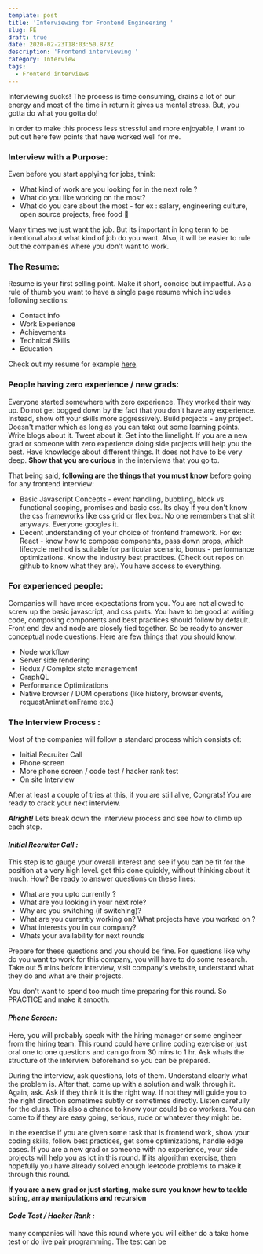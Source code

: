 ```yaml
---
template: post
title: 'Interviewing for Frontend Engineering '
slug: FE
draft: true
date: 2020-02-23T18:03:50.873Z
description: 'Frontend interviewing '
category: Interview
tags:
  - Frontend interviews
---
```

Interviewing sucks! The process is time consuming, drains a lot of our energy and most of the time in return it gives us mental stress. But, you gotta do what you gotta do! 

In order to make this process less stressful and more enjoyable, I want to put out here few points that have worked well for me. 

### Interview with a Purpose:

Even before you start applying for jobs, think: 

* What kind of work are you looking for in the next role ?
* What do you like working on the most? 
* What do you care about the most - for ex : salary, engineering culture, open source projects, free food 🍕

Many times we just want the job. But its important in long term to be intentional about what kind of job do you want. Also, it will be easier to rule out the companies where you don't want to work. 

### The Resume:

Resume is your first selling point. Make it short, concise but impactful. As a rule of thumb you want to have a single page resume which includes following sections: 

* Contact info
* Work Experience 
* Achievements 
* Technical Skills
* Education

Check out my resume for example [here](https://github.com/akshar07/Resume/blob/master/AksharTakle-%20Resume%20%20copy.pdf). 

### People having zero experience / new grads:

Everyone started somewhere with zero experience. They worked their way up. Do not get bogged down by the fact that you don't have any experience. Instead, show off your skills more aggressively. Build projects - any project. Doesn't matter which as long as you can take out some learning points. Write blogs about it. Tweet about it. Get into the limelight. If you are a new grad or someone with zero experience doing side projects will help you the best. Have knowledge about different things. It does not have to be very deep. **Show that you are curious** in the interviews that you go to.

That being said, **following are the things that you must know** before going for any frontend interview: 

* Basic Javascript Concepts - event handling, bubbling, block vs functional scoping, promises and basic css. Its okay if you don't know the css frameworks like css grid or flex box. No one remembers that shit anyways. Everyone googles it.
* Decent understanding of your choice of frontend framework. For ex: React - know how to compose components, pass down props, which lifecycle method is suitable for particular scenario, bonus - performance optimizations. Know the industry best practices. (Check out repos on github to know what they are). You have access to everything. 

### For experienced people:

Companies will have more expectations from you. You are not allowed to screw up the basic javascript, and css parts.  You have to be good at writing code, composing components and best practices should follow by default. Front end dev and node are closely tied together. So be ready to answer conceptual node questions. Here are few things that you should know: 

* Node workflow 
* Server side rendering
* Redux / Complex state management 
* GraphQL
* Performance Optimizations 
* Native browser / DOM operations (like history, browser events, requestAnimationFrame etc.)

### The Interview Process :

Most of the companies will follow a standard process which consists of: 

* Initial Recruiter Call
* Phone screen
* More phone screen / code test / hacker rank test
* On site Interview 

After at least a couple of tries at this, if you are still alive, Congrats! You are ready to crack your next interview. 

***Alright!*** Lets break down the interview process and see how to climb up each step. 

#### *Initial Recruiter Call :*

This step is to gauge your overall interest and see if you can be fit for the position at a very high level. get this done quickly, without thinking about it much. How? Be ready to answer questions on these lines: 

* What are you upto currently ?
* What are you looking in your next role? 
* Why are you switching (if switching)? 
* What are you currently working on? What projects have you worked on ?
* What interests you in our company? 
* Whats your availability for next rounds

Prepare for these questions and you should be fine. For questions like why do you want to work for this company, you will have to do some research. Take out 5 mins before interview, visit company's website, understand what they do and what are their projects. 

You don't want to spend too much time preparing for this round. So PRACTICE and make it smooth. 

#### ***Phone Screen:***

Here, you will probably speak with the hiring manager or some engineer from the hiring team. This round could have online coding exercise or just oral one to one questions and can go from 30 mins to 1 hr. Ask whats the structure of the interview beforehand so you can be prepared.

During the interview, ask questions, lots of them. Understand clearly what the problem is. After that, come up with a solution and walk through it. Again, ask. Ask if they think it is the right way. If not they will guide you to the right direction sometimes subtly or sometimes directly. Listen carefully for the clues. This also a chance to know your could be co workers. You can come to if they are easy going, serious, rude or whatever they might be. 

In the exercise if you are given some task that is frontend work, show your coding skills, follow best practices, get some optimizations, handle edge cases. If you are a new grad or someone with no experience, your side projects will help you as lot in this round. If its algorithm exercise, then hopefully you have already solved enough leetcode problems to make it through this round. 

**If you are a new grad or just starting, make sure you know how to tackle string, array manipulations and recursion** 

#### ***Code Test / Hacker Rank :***

many companies will have this round where you will either do a take home test or do live pair programming.  The test can be

